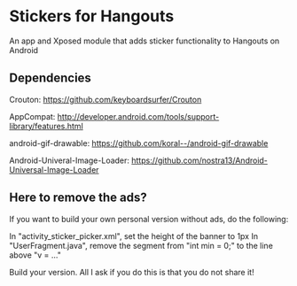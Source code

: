 # Stickers for Hangouts

An app and Xposed module that adds sticker functionality to Hangouts on Android

## Dependencies
Crouton: https://github.com/keyboardsurfer/Crouton

AppCompat: http://developer.android.com/tools/support-library/features.html

android-gif-drawable: https://github.com/koral--/android-gif-drawable

Android-Univeral-Image-Loader: https://github.com/nostra13/Android-Universal-Image-Loader

## Here to remove the ads?
If you want to build your own personal version without ads, do the following:

In "activity_sticker_picker.xml", set the height of the banner to 1px
In "UserFragment.java", remove the segment from "int min = 0;" to the line above "v = ..."

Build your version.
All I ask if you do this is that you do not share it!
